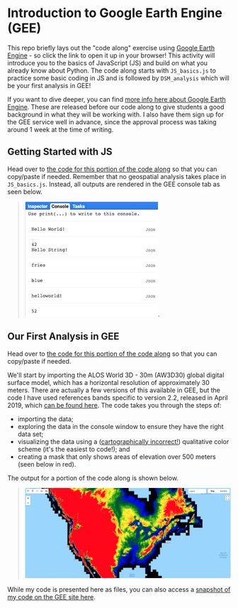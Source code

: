 # Introduction to Google Earth Engine (GEE)
This repo briefly lays out the "code along" exercise using [Google Earth Engine](https://earthengine.google.com/) - so click the link to open it up in your browser! This activity will introduce you to the basics of JavaScript (JS) and build on what you already know about Python. The code along starts with `JS_basics.js` to practice some basic coding in JS and is followed by `DSM_analysis` which will be your first analysis in GEE!

If you want to dive deeper, you can find [more info here about Google Earth Engine](https://www.google.com/earth/outreach/learn/introduction-to-google-earth-engine/). These are released before our code along to give students a good background in what they will be working with. I also have them sign up for the GEE service well in advance, since the approval process was taking around 1 week at the time of writing.

## Getting Started with JS
Head over to [the code for this portion of the code along](/JS_basics.js) so that you can copy/paste if needed. Remember that no geospatial analysis takes place in `JS_basics.js`. Instead, all outputs are rendered in the GEE console tab as seen below.

> ![](images/JS_basics_output.png.png).

## Our First Analysis in GEE
Head over to [the code for this portion of the code along](/DSM_analysis.js) so that you can copy/paste if needed. 

We'll start by importing the ALOS World 3D - 30m (AW3D30) global digital surface model, which has a horizontal resolution of approximately 30 meters. There are actually a few versions of this available in GEE, but the code I have used references bands specific to version 2.2, released in April 2019, which [can be found here](https://developers.google.com/earth-engine/datasets/catalog/JAXA_ALOS_AW3D30_V2_2). The code takes you through the steps of:
- importing the data;
- exploring the data in the console window to ensure they have the right data set;
- visualizing the data using a ([cartographically incorrect!](https://www.e-education.psu.edu/maps/l5_p5.html)) qualitative color scheme (it's the easiest to code!); and
- creating a mask that only shows areas of elevation over 500 meters (seen below in red).

The output for a portion of the code along is shown below. 
> ![](images/DSM_analysis_output.png)

While my code is presented here as files, you can also access a [snapshot of my code on the GEE site here](https://code.earthengine.google.com/8675ccd49ee67b0048f13477c32930cd).

